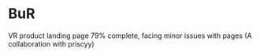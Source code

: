 # BuR
VR product landing page
79% complete, facing minor issues with pages
(A collaboration with priscyy)
